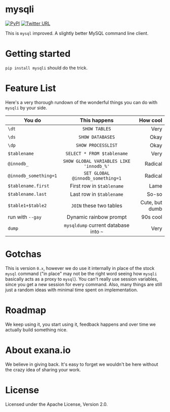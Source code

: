 # mysqli

[![PyPI](https://img.shields.io/pypi/v/mysqli.svg?maxAge=2592000?style=flat-square)](https://pypi.python.org/pypi/mysqli)
[![Twitter URL](https://img.shields.io/twitter/url/http/exana_io.svg?style=social&maxAge=2592000?style=flat-square)](https://twitter.com/exana_io)

This is `mysql` improved. A slightly better MySQL command line client.

# Getting started

`pip install mysqli` should do the trick.

# Feature List

Here's a very thorough rundown of the wonderful things you can do with `mysqli` by your side.

| You do      | This happens           | How cool  |
| --------- |:------:| ---:|
| `\dt`      | `SHOW TABLES` | Very |
| `\ds`      | `SHOW DATABASES`      |   Okay |
| `\dp`      | `SHOW PROCESSLIST`      |   Okay |
| `$tablename` | `SELECT * FROM $tablename` | Very |
| `@innodb_` | `SHOW GLOBAL VARIABLES LIKE 'innodb_%'` | Radical |
| `@innodb_something=1` | `SET GLOBAL @innodb_something=1` | Radical |
| `$tablename.first` | First row in `$tablename` | Lame |
| `$tablename.last` | Last row in `$tablename` | So-so |
| `$table1+$table2` | `JOIN` these two tables | Cute, but dumb |
| run with `--gay` | Dynamic rainbow prompt | 90s cool |
| `dump` | `mysqldump` current database into `~` | Very |

# Gotchas

This is version `0.x`, however we do use it internally in place of the stock `mysql` command ("in place" may not be the right word seeing how `mysqli` basically acts as a proxy to `mysql`). You can't really use session variables, since you get a new session for every command. Also, many things are still just a random ideas with minimal time spent on implementation.

# Roadmap

We keep using it, you start using it, feedback happens and over time we actually build something nice. 

# About exana.io
We believe in giving back. It's easy to forget we wouldn't be here without the crazy idea of sharing your work.

# License
Licensed under the Apache License, Version 2.0. 
